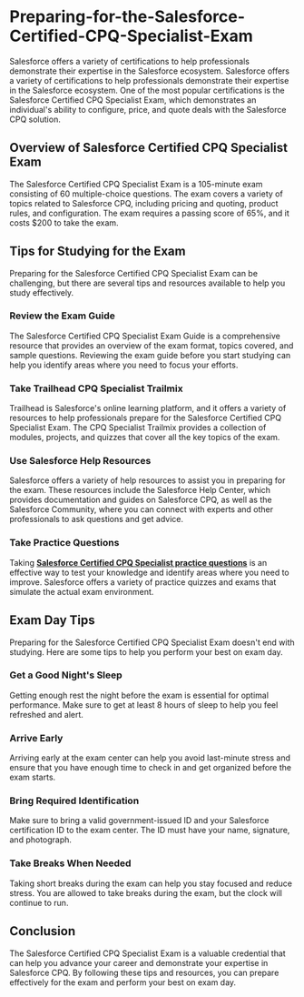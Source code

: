 # Preparing-for-the-Salesforce-Certified-CPQ-Specialist-Exam
Salesforce offers a variety of certifications to help professionals demonstrate their expertise in the Salesforce ecosystem.
Salesforce offers a variety of certifications to help professionals demonstrate their expertise in the Salesforce ecosystem. One of the most popular certifications is the Salesforce Certified CPQ Specialist Exam, which demonstrates an individual's ability to configure, price, and quote deals with the Salesforce CPQ solution.

## Overview of Salesforce Certified CPQ Specialist Exam

The Salesforce Certified CPQ Specialist Exam is a 105-minute exam consisting of 60 multiple-choice questions. The exam covers a variety of topics related to Salesforce CPQ, including pricing and quoting, product rules, and configuration. The exam requires a passing score of 65%, and it costs $200 to take the exam.

## Tips for Studying for the Exam

Preparing for the Salesforce Certified CPQ Specialist Exam can be challenging, but there are several tips and resources available to help you study effectively.

### Review the Exam Guide

The Salesforce Certified CPQ Specialist Exam Guide is a comprehensive resource that provides an overview of the exam format, topics covered, and sample questions. Reviewing the exam guide before you start studying can help you identify areas where you need to focus your efforts.

### Take Trailhead CPQ Specialist Trailmix

Trailhead is Salesforce's online learning platform, and it offers a variety of resources to help professionals prepare for the Salesforce Certified CPQ Specialist Exam. The CPQ Specialist Trailmix provides a collection of modules, projects, and quizzes that cover all the key topics of the exam.

### Use Salesforce Help Resources

Salesforce offers a variety of help resources to assist you in preparing for the exam. These resources include the Salesforce Help Center, which provides documentation and guides on Salesforce CPQ, as well as the Salesforce Community, where you can connect with experts and other professionals to ask questions and get advice.

### Take Practice Questions

Taking **[Salesforce Certified CPQ Specialist practice questions](https://www.dumpsinfo.com/exam/certified-cpq-specialist/)** is an effective way to test your knowledge and identify areas where you need to improve. Salesforce offers a variety of practice quizzes and exams that simulate the actual exam environment.

## Exam Day Tips

Preparing for the Salesforce Certified CPQ Specialist Exam doesn't end with studying. Here are some tips to help you perform your best on exam day.

### Get a Good Night's Sleep

Getting enough rest the night before the exam is essential for optimal performance. Make sure to get at least 8 hours of sleep to help you feel refreshed and alert.

### Arrive Early

Arriving early at the exam center can help you avoid last-minute stress and ensure that you have enough time to check in and get organized before the exam starts.

### Bring Required Identification

Make sure to bring a valid government-issued ID and your Salesforce certification ID to the exam center. The ID must have your name, signature, and photograph.

### Take Breaks When Needed

Taking short breaks during the exam can help you stay focused and reduce stress. You are allowed to take breaks during the exam, but the clock will continue to run.

## Conclusion

The Salesforce Certified CPQ Specialist Exam is a valuable credential that can help you advance your career and demonstrate your expertise in Salesforce CPQ. By following these tips and resources, you can prepare effectively for the exam and perform your best on exam day.
